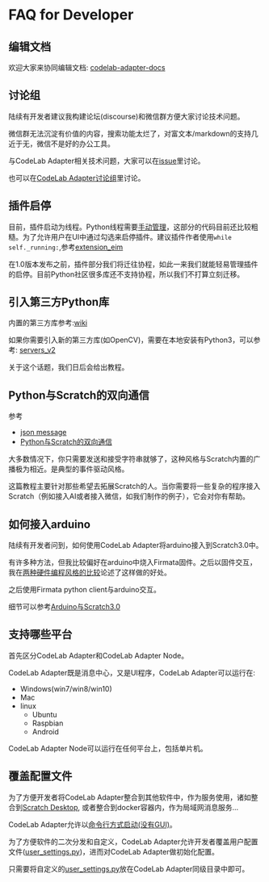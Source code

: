 # FAQ for Developer

## 编辑文档
欢迎大家来协同编辑文档:  [codelab-adapter-docs](https://github.com/CodeLabClub/codelab-adapter-docs)

## 讨论组
陆续有开发者建议我构建论坛(discourse)和微信群方便大家讨论技术问题。

微信群无法沉淀有价值的内容，搜索功能太烂了，对富文本/markdown的支持几近于无，微信不是好的办公工具。

与CodeLab Adapter相关技术问题，大家可以在[issue](https://github.com/CodeLabClub/codelab_adapter_extensions/issues)里讨论。

也可以在[CodeLab Adapter讨论组](https://forums.codelab.club/c/codelab-adapter)里讨论。

## 插件启停
目前，插件启动为线程。Python线程需要[手动管理](https://python3-cookbook.readthedocs.io/zh_CN/latest/c12/p01_start_stop_thread.html)，这部分的代码目前还比较粗糙。为了允许用户在UI中通过勾选来启停插件。建议插件作者使用`while self._running:`,参考[extension_eim](https://github.com/CodeLabClub/codelab_adapter_extensions/blob/master/extensions_v2/extension_eim.py)


在1.0版本发布之前，插件部分我们将迁往协程，如此一来我们就能轻易管理插件的启停。目前Python社区很多库还不支持协程，所以我们不打算立刻迁移。

## 引入第三方Python库

内置的第三方库参考:[wiki](https://github.com/CodeLabClub/codelab_adapter_extensions/wiki)

如果你需要引入新的第三方库(如OpenCV)，需要在本地安装有Python3，可以参考: [servers_v2](https://github.com/CodeLabClub/codelab_adapter_extensions/tree/master/servers_v2)

关于这个话题，我们日后会给出教程。

<!--
Python社区有海量的第三方库，开发者可以将其引入插件中。

方法是使用`sys.path.append`,如果希望在插件中使用本机Python3已安装的库(推荐`pip3 install xxx --user`)，则将其添加到插件头部:`import sys;sys.path.append("/Users/wuwenjie/Library/Python/3.6/lib/python/site-packages")`,完整的示例参考[extension_third_party_library](https://github.com/CodeLabClub/codelab_adapter_extensions/blob/master/extension_third_party_library.py)

`/Users/wuwenjie/Library/Python/3.6/lib/python/site-packages`可通过`python3 -m site --user-site`看到。你也可以使用virtualenv创建的虚拟目录。

有些库引入的时候可能会有问题，一些复杂库，建议使用subprocess跑为子进程。
-->


## Python与Scratch的双向通信
参考

*  [json message](/dev_guide/json-message/)
*  [Python与Scratch的双向通信](https://blog.just4fun.site/python-scratch-with-adapter.html)


大多数情况下，你只需要发送和接受字符串就够了，这种风格与Scratch内置的广播极为相近。是典型的事件驱动风格。

这篇教程主要针对那些希望去拓展Scratch的人。当你需要将一些复杂的程序接入Scratch（例如接入AI或者接入微信，如我们制作的例子），它会对你有帮助。

## 如何接入arduino
陆续有开发者问到，如何使用CodeLab Adapter将arduino接入到Scratch3.0中。

有许多种方法，但我比较偏好在arduino中烧入Firmata固件。之后以固件交互，我在[两种硬件编程风格的比较](https://blog.just4fun.site/Hardware-Programming-style.html)论述了这样做的好处。

之后使用Firmata python client与arduino交互。

细节可以参考[Arduino与Scratch3.0](https://blog.just4fun.site/Scratch3-adapter-Arduino-scratch.html)

## 支持哪些平台
首先区分CodeLab Adapter和CodeLab Adapter Node。

CodeLab Adapter既是消息中心，又是UI程序，CodeLab Adapter可以运行在:

*  Windows(win7/win8/win10)
*  Mac
*  linux
    *  Ubuntu
    *  Raspbian
    *  Android

CodeLab Adapter Node可以运行在任何平台上，包括单片机。

## 覆盖配置文件
为了方便开发者将CodeLab Adapter整合到其他软件中，作为服务使用，诸如整合到[Scratch Desktop](https://github.com/LLK/scratch-desktop), 或者整合到docker容器内，作为局域网消息服务...

CodeLab Adapter允许以[命令行方式启动(没有GUI)](/user_guide/FAQ/#_4)。

为了方便软件的二次分发和自定义，CodeLab Adapter允许开发者覆盖用户配置文件([user_settings.py](/user_guide/settings/))，进而对CodeLab Adapter做初始化配置。

只需要将自定义的[user_settings.py](/user_guide/settings/)放在CodeLab Adapter同级目录中即可。
